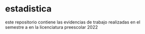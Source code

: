 # estadistica
este repositorio contiene las evidencias de trabajo realizadas en el semestre a en la licenciatura preescolar 2022
